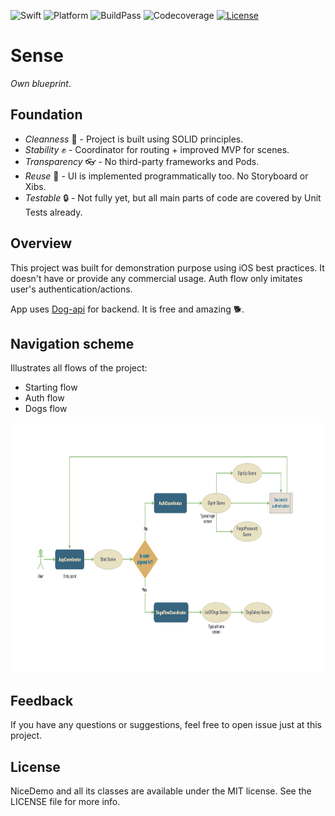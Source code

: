 ![Swift](https://img.shields.io/badge/Swift-4.2-orange.svg)
![Platform](https://img.shields.io/badge/platform-iOS-lightgrey.svg)
![BuildPass](https://img.shields.io/badge/build-passing-brightgreen.svg)
![Codecoverage](https://img.shields.io/badge/coverage-51.66%25-yellow.svg)
[![License](https://img.shields.io/badge/license-mit-blue.svg)](https://doge.mit-license.org)

# Sense
*Own blueprint*.

## Foundation
- *Сleanness* 💎    - Project is built using SOLID principles.
- *Stability* ✊    - Coordinator for routing + improved MVP for scenes.
- *Transparency* 👓 - No third-party frameworks and Pods.
- *Reuse* 🤹‍       - UI is implemented programmatically too. No Storyboard or Xibs.
- *Testable* 🔒     - Not fully yet, but all main parts of code are covered by Unit Tests already.

## Overview
This project was built for demonstration purpose using iOS best practices. It doesn't have or provide any commercial usage.
Auth flow only imitates user's authentication/actions.

App uses [Dog-api](https://dog.ceo/dog-api/) for backend. It is free and amazing 🐕.

## Navigation scheme
Illustrates all flows of the project:
- Starting flow
- Auth flow
- Dogs flow


<p align="left">
<img src="https://github.com/Kharauzov/NiceDemo/blob/master/Diagram/NiceDemo.png" width="800px" height="400px"/>
</p>

## Feedback
If you have any questions or suggestions, feel free to open issue just at this project.

## License
NiceDemo and all its classes are available under the MIT license. See the LICENSE file for more info.
